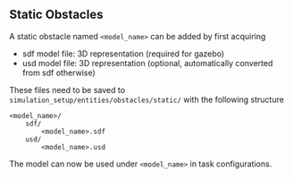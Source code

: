 ## Static Obstacles

A static obstacle named `<model_name>` can be added by first acquiring
- sdf model file: 3D representation (required for gazebo)
- usd model file: 3D representation (optional, automatically converted from sdf otherwise)

These files need to be saved to `simulation_setup/entities/obstacles/static/` with the following structure

```
<model_name>/
    sdf/
        <model_name>.sdf
    usd/
        <model_name>.usd
```

The model can now be used under `<model_name>` in task configurations.